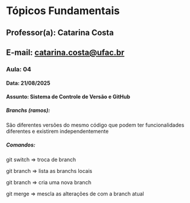 # **Tópicos Fundamentais**

## **Professor(a):** Catarina Costa

## **E-mail:** catarina.costa@ufac.br



### **Aula:** 04

#### **Data:** 21/08/2025

#### **Assunto:** Sistema de Controle de Versão e GitHub



##### Branchs (ramos):

São diferentes versões do mesmo código que podem ter funcionalidades diferentes e existirem independentemente 

##### Comandos:

git switch <branch> => troca de branch

git branch => lista as branchs locais

git branch <branch> => cria uma nova branch

git merge <branch> => mescla as alterações de <branch> com a branch atual 

